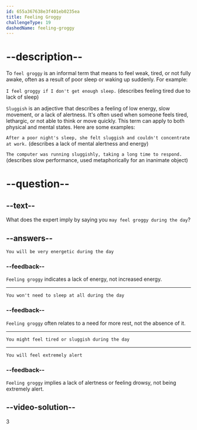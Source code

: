 ```yaml
---
id: 655a367638e3f401eb0235ea
title: Feeling Groggy
challengeType: 19
dashedName: feeling-groggy
---
```


# --description--

To `feel groggy` is an informal term that means to feel weak, tired, or not fully awake, often as a result of poor sleep or waking up suddenly. 
For example:

`I feel groggy if I don't get enough sleep.` (describes feeling tired due to lack of sleep)

`Sluggish` is an adjective that describes a feeling of low energy, slow movement, or a lack of alertness. It's often used when someone feels tired, lethargic, or not able to think or move quickly. This term can apply to both physical and mental states. Here are some examples:

`After a poor night's sleep, she felt sluggish and couldn't concentrate at work.` (describes a lack of mental alertness and energy)

`The computer was running sluggishly, taking a long time to respond.` (describes slow performance, used metaphorically for an inanimate object)


# --question--

## --text--

What does the expert imply by saying you `may feel groggy during the day`?

## --answers--

`You will be very energetic during the day`

### --feedback--

`Feeling groggy` indicates a lack of energy, not increased energy.

---

`You won't need to sleep at all during the day`

### --feedback--

`Feeling groggy` often relates to a need for more rest, not the absence of it.

---

`You might feel tired or sluggish during the day`

---

`You will feel extremely alert`

### --feedback--

`Feeling groggy` implies a lack of alertness or feeling drowsy, not being extremely alert.

## --video-solution--

3
